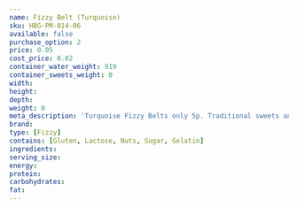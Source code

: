 ```yaml
---
name: Fizzy Belt (Turquoise)
sku: HBG-PM-014-06
available: false
purchase_option: 2
price: 0.05
cost_price: 0.02
container_water_weight: 919
container_sweets_weight: 0
width: 
height: 
depth: 
weight: 0
meta_description: 'Turquoise Fizzy Belts only 5p. Traditional sweets and more at Humbugs Confectionery Store. Specialists in satisfying your sweet tooth!'
brand: 
type: [Fizzy]
contains: [Gluten, Lactose, Nuts, Sugar, Gelatin]
ingredients: 
serving_size: 
energy: 
protein: 
carbohydrates: 
fat: 
---
```

